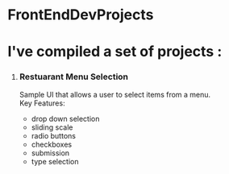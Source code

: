 # FrontEndDevProjects
<h1> I've compiled a set of projects :</h1>
<ol>
  <li><h3>Restuarant Menu Selection</h3></li>
  <p> Sample UI that allows a user to select items from a menu. <br>Key Features:</p>
    <ul>
     <li>drop down selection</li>
     <li>sliding scale</li>
      <li>radio buttons</li>
        <li>checkboxes</li>
      <li>submission</li>
      <li>type selection</li>
     </ul>
</ol>
<br> 
<br>

